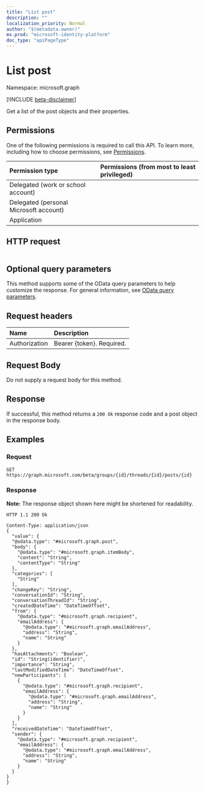 ```yaml
---
title: "List post"
description: ""
localization_priority: Normal
author: "$(metadata.owner)"
ms.prod: "microsoft-identity-platform"
doc_type: "apiPageType"
---
```


# List post

Namespace: microsoft.graph

[!INCLUDE [beta-disclaimer](../../includes/beta-disclaimer.md)]

Get a list of the post objects and their properties.

## Permissions

One of the following permissions is required to call this API. To learn more, including how to choose permissions, see [Permissions](/graph/permissions-reference).

| Permission type                        | Permissions (from most to least privileged) |
| :------------------------------------- | :------------------------------------------ |
| Delegated (work or school account)     |                                             |
| Delegated (personal Microsoft account) |                                             |
| Application                            |                                             |

## HTTP request

<!-- {
  "blockType": "ignored"
}
-->

```http

```

## Optional query parameters

This method supports some of the OData query parameters to help customize the response. For general information, see [OData query parameters](/graph/query-parameters).

## Request headers

| Name          | Description               |
| :------------ | :------------------------ |
| Authorization | Bearer {token}. Required. |

## Request Body

<!-- Actions and Functions -->

<!-- CRUD Methods -->

Do not supply a request body for this method.

## Response

If successful, this method returns a `200 Ok` response code and a post object in the response body.

## Examples

### Request

<!-- {
  "blockType": "request",
  "name": "list_post"
}
-->

```http
GET https://graph.microsoft.com/beta/groups/{id}/threads/{id}/posts/{id}

```

### Response

**Note:** The response object shown here might be shortened for readability.

<!-- {
  "blockType": "response",
  "truncated": true,
  "@odata.type": "Microsoft.OutlookServices.post"
}
-->

```http
HTTP 1.1 200 Ok

Content-Type: application/json
{
  "value": {
  "@odata.type": "#microsoft.graph.post",
  "body": {
    "@odata.type": "#microsoft.graph.itemBody",
    "content": "String",
    "contentType": "String"
  },
  "categories": [
    "String"
  ],
  "changeKey": "String",
  "conversationId": "String",
  "conversationThreadId": "String",
  "createdDateTime": "DateTimeOffset",
  "from": {
    "@odata.type": "#microsoft.graph.recipient",
    "emailAddress": {
      "@odata.type": "#microsoft.graph.emailAddress",
      "address": "String",
      "name": "String"
    }
  },
  "hasAttachments": "Boolean",
  "id": "String(identifier)",
  "importance": "String",
  "lastModifiedDateTime": "DateTimeOffset",
  "newParticipants": [
    {
      "@odata.type": "#microsoft.graph.recipient",
      "emailAddress": {
        "@odata.type": "#microsoft.graph.emailAddress",
        "address": "String",
        "name": "String"
      }
    }
  ],
  "receivedDateTime": "DateTimeOffset",
  "sender": {
    "@odata.type": "#microsoft.graph.recipient",
    "emailAddress": {
      "@odata.type": "#microsoft.graph.emailAddress",
      "address": "String",
      "name": "String"
    }
  }
}
}

```
